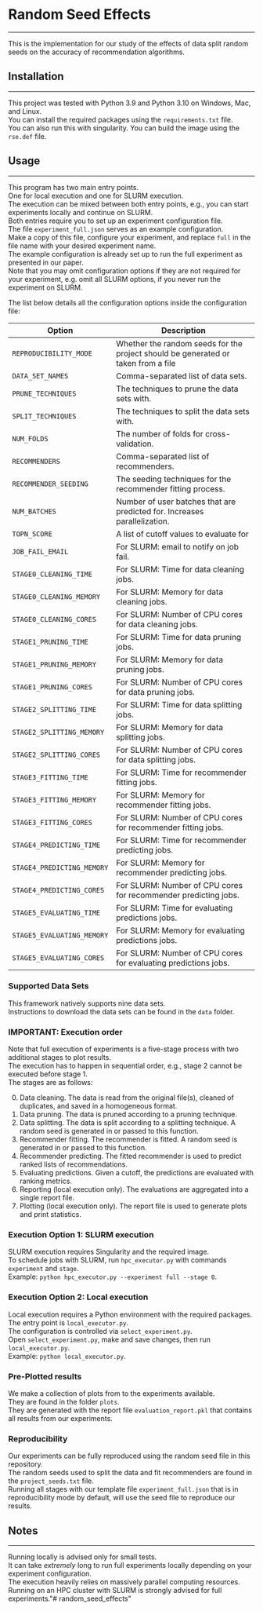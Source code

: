 # Random Seed Effects

___
This is the implementation for our study of the effects of data split random seeds on the accuracy of recommendation algorithms.

## Installation

___
This project was tested with Python 3.9 and Python 3.10 on Windows, Mac, and Linux.  
You can install the required packages using the `requirements.txt` file.  
You can also run this with singularity. You can build the image using the `rse.def` file.

## Usage

---
This program has two main entry points.  
One for local execution and one for SLURM execution.  
The execution can be mixed between both entry points, e.g., you can start experiments locally and continue on SLURM.  
Both entries require you to set up an experiment configuration file.  
The file `experiment_full.json` serves as an example configuration.  
Make a copy of this file, configure your experiment, and replace `full` in the file name with your desired
experiment name.  
The example configuration is already set up to run the full experiment as presented in our paper.  
Note that you may omit configuration options if they are not required for your experiment, e.g. omit all SLURM options,
if you never run the experiment on SLURM.

The list below details all the configuration options inside the configuration file:

| Option                         | Description                                                                       |
|--------------------------------|-----------------------------------------------------------------------------------|
| `REPRODUCIBILITY_MODE`         | Whether the random seeds for the project should be generated or taken from a file |
| `DATA_SET_NAMES`               | Comma-separated list of data sets.                                                |
| `PRUNE_TECHNIQUES`             | The techniques to prune the data sets with.                                       |
| `SPLIT_TECHNIQUES`             | The techniques to split the data sets with.                                       |
| `NUM_FOLDS`                    | The number of folds for cross-validation.                                         |
| `RECOMMENDERS`                 | Comma-separated list of recommenders.                                             |
| `RECOMMENDER_SEEDING`          | The seeding techniques for the recommender fitting process.                       |
| `NUM_BATCHES`                  | Number of user batches that are predicted for. Increases parallelization.         |
| `TOPN_SCORE`                   | A list of cutoff values to evaluate for                                           |
| `JOB_FAIL_EMAIL`               | For SLURM: email to notify on job fail.                                           |
| `STAGE0_CLEANING_TIME`         | For SLURM: Time for data cleaning jobs.                                           |
| `STAGE0_CLEANING_MEMORY`       | For SLURM: Memory for data cleaning jobs.                                         |
| `STAGE0_CLEANING_CORES`        | For SLURM: Number of CPU cores for data cleaning jobs.                            |
| `STAGE1_PRUNING_TIME`          | For SLURM: Time for data pruning jobs.                                            |
| `STAGE1_PRUNING_MEMORY`        | For SLURM: Memory for data pruning jobs.                                          |
| `STAGE1_PRUNING_CORES`         | For SLURM: Number of CPU cores for data pruning jobs.                             |
| `STAGE2_SPLITTING_TIME`        | For SLURM: Time for data splitting jobs.                                          |
| `STAGE2_SPLITTING_MEMORY`      | For SLURM: Memory for data splitting jobs.                                        |
| `STAGE2_SPLITTING_CORES`       | For SLURM: Number of CPU cores for data splitting jobs.                           |
| `STAGE3_FITTING_TIME`          | For SLURM: Time for recommender fitting jobs.                                     |
| `STAGE3_FITTING_MEMORY`        | For SLURM: Memory for recommender fitting jobs.                                   |
| `STAGE3_FITTING_CORES`         | For SLURM: Number of CPU cores for recommender fitting jobs.                      |
| `STAGE4_PREDICTING_TIME`       | For SLURM: Time for recommender predicting jobs.                                  |
| `STAGE4_PREDICTING_MEMORY`     | For SLURM: Memory for recommender predicting jobs.                                |
| `STAGE4_PREDICTING_CORES`      | For SLURM: Number of CPU cores for recommender predicting jobs.                   |
| `STAGE5_EVALUATING_TIME`       | For SLURM: Time for evaluating predictions jobs.                                  |
| `STAGE5_EVALUATING_MEMORY`     | For SLURM: Memory for evaluating predictions jobs.                                |
| `STAGE5_EVALUATING_CORES`      | For SLURM: Number of CPU cores for evaluating predictions jobs.                   |

### Supported Data Sets

This framework natively supports nine data sets.  
Instructions to download the data sets can be found in the `data` folder.

### IMPORTANT: Execution order

Note that full execution of experiments is a five-stage process with two additional stages to plot results.  
The execution has to happen in sequential order, e.g., stage 2 cannot be executed before stage 1.  
The stages are as follows:
<ol start="0">
    <li>Data cleaning. The data is read from the original file(s), cleaned of duplicates, and saved in a homogeneous format.</li>
    <li>Data pruning. The data is pruned according to a pruning technique.</li>
    <li>Data splitting. The data is split according to a splitting technique. A random seed is generated in or passed to this function.</li>
    <li>Recommender fitting. The recommender is fitted. A random seed is generated in or passed to this function.</li>
    <li>Recommender predicting. The fitted recommender is used to predict ranked lists of recommendations.</li>
    <li>Evaluating predictions. Given a cutoff, the predictions are evaluated with ranking metrics.</li>
    <li>Reporting (local execution only). The evaluations are aggregated into a single report file.</li>
    <li>Plotting (local execution only). The report file is used to generate plots and print statistics.</li>
</ol>

### Execution Option 1: SLURM execution

SLURM execution requires Singularity and the required image.  
To schedule jobs with SLURM, run `hpc_executor.py` with commands `experiment` and `stage`.  
Example: `python hpc_executor.py --experiment full --stage 0`.

### Execution Option 2: Local execution

Local execution requires a Python environment with the required packages.  
The entry point is `local_executor.py`.  
The configuration is controlled via `select_experiment.py`.  
Open `select_experiment.py`, make and save changes, then run `local_executor.py`.  
Example: `python local_executor.py`.

### Pre-Plotted results

We make a collection of plots from to the experiments available.  
They are found in the folder `plots`.  
They are generated with the report file `evaluation_report.pkl` that contains all results from our experiments.

### Reproducibility

Our experiments can be fully reproduced using the random seed file in this repository.  
The random seeds used to split the data and fit recommenders are found in the `project_seeds.txt` file.  
Running all stages with our template file `experiment_full.json` that is in reproducibility mode by default, will use the seed file to reproduce our results.

## Notes

---
Running locally is advised only for small tests.  
It can take *extremely* long to run full experiments locally depending on your experiment configuration.  
The execution heavily relies on massively parallel computing resources.  
Running on an HPC cluster with SLURM is strongly advised for full experiments."# random_seed_effects" 
